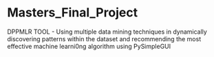 # Masters_Final_Project
DPPMLR TOOL - Using multiple data mining techniques in dynamically discovering patterns within the dataset and recommending the most effective machine learni0ng algorithm using PySimpleGUI
